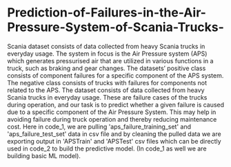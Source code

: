 # Prediction-of-Failures-in-the-Air-Pressure-System-of-Scania-Trucks-
Scania dataset consists of data collected from heavy Scania trucks in everyday usage. The system in focus is the Air Pressure system (APS) which generates pressurised air that are utilized in various functions in a truck, such as braking and gear changes. The datasets’ positive class consists of component failures for a specific component of the APS system. The negative class consists of trucks with failures for components not related to the APS. 
The dataset consists of data collected from heavy Scania trucks in everyday usage. These are failure cases of the trucks during operation, and our task is to predict whether a given failure is caused due to a specific component of the Air Pressure System. This may help in avoiding failure during truck operation and thereby reducing maintenance cost.
Here in code_1, we are pulling 'aps_failure_training_set' and 'aps_failure_test_set' data in csv file and by cleaning the pulled data we are exporting output in 'APSTrain' and 'APSTest' csv files which can be directly used in code_2 to build the predictive model. (In code_1 as well we are building basic ML model).
